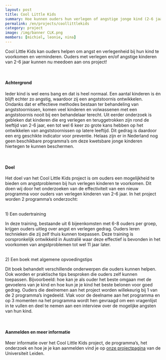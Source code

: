 ```yaml
---
layout: post
title: Cool Little Kids
summary: Hoe kunnen ouders hun verlegen of angstige jonge kind (2-6 jaar) helpen? Wij onderzoeken een oudertraining om angst te voorkomen en te verminderen. 
permalink: /en/projects/coollittlekids
category: project
image: /img/banner CLK.png
members: [michiel, leonie, nina]
---
```


Cool Little Kids kan ouders helpen om angst en verlegenheid bij hun kind te voorkomen en verminderen. 
Ouders met verlegen en/of angstige kinderen van 2-6 jaar kunnen nu meedoen aan ons project!

<br>

#### Achtergrond
Ieder kind is wel eens bang en dat is heel normaal. Een aantal kinderen is én blijft echter zo angstig, waardoor zij een angststoornis ontwikkelen. 
Ondanks dat er effectieve methodes bestaan ter behandeling van angststoornissen, komen veel kinderen en volwassenen met een angststoornis nooit bij een behandelaar terecht.
Uit eerder onderzoek is gebleken dat kinderen die erg verlegen en teruggetrokken zijn rond de leeftijd van 2-6 jaar, een tot wel 6 keer zo grote kans hebben op het ontwikkelen 
van angststoornissen op latere leeftijd. Dit gedrag is daardoor een erg geschikte indicator voor preventie. 
Helaas zijn er in Nederland nog geen beschikbare programma’s om deze kwetsbare jonge kinderen hiertegen te kunnen beschermen.

<br>

#### Doel
Het doel van het Cool Little Kids project is om ouders een mogelijkheid te bieden om angstproblemen bij hun verlegen kinderen te voorkomen. 
Dit doen wij door het onderzoeken van de effectiviteit van een nieuw programma voor ouders van verlegen kinderen van 2-6 jaar. 
In het project worden 2 programma’s onderzocht:

<br>
1)	Een oudertraining <br>

In deze training, bestaande uit 6 bijeenkomsten met 6-8 ouders per groep, krijgen ouders uitleg over angst en verlegen gedrag. 
Ouders leren technieken die zij zelf thuis kunnen toepassen. Deze training is oorspronkelijk ontwikkeld in Australië waar deze effectief is bevonden 
in het voorkomen van angstproblemen tot wel 11 jaar later.

<br>
2)	Een boek met algemene opvoedingstips <br>

Dit boek behandelt verschillende onderwerpen die ouders kunnen helpen. Ook worden er praktische tips besproken die ouders zelf kunnen toepassen. 
Bijvoorbeeld: hoe kan je als ouder het beste omgaan met de gevoelens van je kind en hoe kun je je kind het beste belonen voor goed gedrag.
Ouders die deelnemen aan het project worden willekeurig bij 1 van de 2 programma’s ingedeeld. Vlak voor de deelname aan het programma en op 
3 momenten na het programma wordt hen gevraagd om een vragenlijst in te vullen en deel te nemen aan een interview over de mogelijke angsten van hun kind. 

<br>

#### Aanmelden en meer informatie
Meer informatie over het Cool Little Kids project, de programma’s, het onderzoek en hoe je je kan aanmelden vind je op 
[onze projectpagina](https://www.universiteitleiden.nl/cool-little-kids) van de Universiteit Leiden. 
